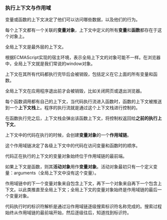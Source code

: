 ### 执行上下文与作用域

变量或函数的上下文决定了他们可以访问哪些数据，以及他们的行为。

每个上下文都有一个关联的**变量对象**，上下文中定义的所有**变量**和**函数**都存在于这个对象上。

全局上下文是最外层的上下文。

根据ECMAScript实现的宿主环境，表示全局上下文的对象可能不一样。在浏览器中，全局上下文就是我们常说的window对象。

上下文在其所有代码都执行完毕后会被销毁，包括定义在它上面的所有变量和函数。

全局上下文在应用程序退出前才会被销毁，比如关闭网页或退出浏览器。

每个函数调用都有自己的上下文，当代码执行流进入函数时，函数的上下文被推送到一个**上下文栈**上。程序的执行流就是通过这个上下文栈进行控制的。

在函数执行完之后，上下文栈会弹出该函数上下文，将控制权返回给**之前的执行上下文**。

上下文中的代码在执行的时候，会创建**变量对象**的一个**作用域链**。

这个作用域链决定了各级上下文中的代码在访问变量和函数时的顺序。

代码正在执行的上下文的变量对象始终位于作用域链的最前端。

如果上下文是函数，则其**活动对象**用作**变量对象**。活动对象最初只有一个定义变量：arguments（全局上下文中没有这个变量）。

作用域链中的下一个变量对象来自包含上下文，再下一个对象来自再下一个包含上下文。以此类推直至全局上下文；全局上下文的变量对象始终是作用域链的最后一个变量对象。

代码执行时的标识符解析是通过沿作用域链逐级搜索标识符名称完成的。搜索过程始终从作用域链的最前端开始，然后逐级往后，知道找到标识符。

